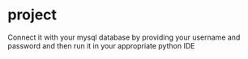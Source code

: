 # project

Connect it with your mysql database by providing your username and password and then run it in your appropriate python IDE
